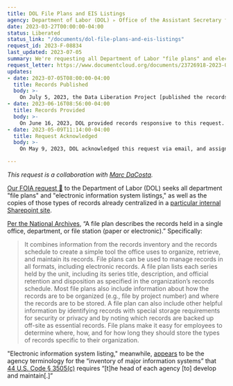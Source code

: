 ```yaml
---
title: DOL File Plans and EIS Listings
agency: Department of Labor (DOL) ▹ Office of the Assistant Secretary for Administration and Management (OASAM)
date: 2023-03-27T00:00:00-04:00
status: Liberated
status_link: "/documents/dol-file-plans-and-eis-listings"
request_id: 2023-F-08834
last_updated: 2023-07-05
summary: We're requesting all Department of Labor "file plans" and electronic information system listings.
request_letter: https://www.documentcloud.org/documents/23726918-2023-03-27-dol-records-management-foia-request-singer-vinedacosta
updates:
- date: 2023-07-05T08:00:00-04:00
  title: Records Published
  body: >-
    On July 5, 2023, the Data Liberation Project [published the records received](https://www.data-liberation-project.org/documents/dol-file-plans-and-eis-listings/), along with a spreadsheet cataloging those documents.
- date: 2023-06-16T08:56:00-04:00
  title: Records Provided
  body: >-
    On June 16, 2023, DOL provided records responsive to this request.
- date: 2023-05-09T11:14:00-04:00
  title: Request Acknowledged
  body: >-
    On May 9, 2023, DOL acknowledged this request via email, and assigned it tracking number 2023-F-08834.

---
```


*This request is a collaboration with [Marc DaCosta](https://marcdacosta.com/about/index.html).*

[Our FOIA request 📄](https://www.documentcloud.org/documents/23726918-2023-03-27-dol-records-management-foia-request-singer-vinedacosta) to the Department of Labor (DOL) seeks all department "file plans" and "electronic information system listings," as well as the copies of those types of records already centralized in a [particular internal Sharepoint site](https://catalog.data.gov/dataset/agency-records-management-records).

[Per the National Archives](https://www.archives.gov/files/records-mgmt/training/material/l1-008/index.html#/lessons/MdHIahEUzvo9gH9BpfVYtucnIwlP9AFc), “A file plan describes the records held in a single office, department, or file station (paper or electronic).” Specifically:

> It combines information from the records inventory and the records schedule to create a simple tool the office uses to organize, retrieve, and maintain its records. File plans can be used to manage records in all formats, including electronic records. A file plan lists each series held by the unit, including its series title, description, and official retention and disposition as specified in the organization’s records schedule. Most file plans also include information about how the records are to be organized (e.g., file by project number) and where the records are to be stored. A file plan can also include other helpful information by identifying records with special storage requirements for security or privacy and by noting which records are backed up off-site as essential records. File plans make it easy for employees to determine where, how, and for how long they should store the types of records specific to their organization.

"Electronic information system listing," meanwhile, [appears](https://catalog.data.gov/dataset/agency-records-management-records) to be the agency terminology for the “inventory of major information systems” that [44 U.S. Code § 3505(c)](https://www.law.cornell.edu/uscode/text/44/3505) requires “[t]he head of each agency [to] develop and maintain[.]”
